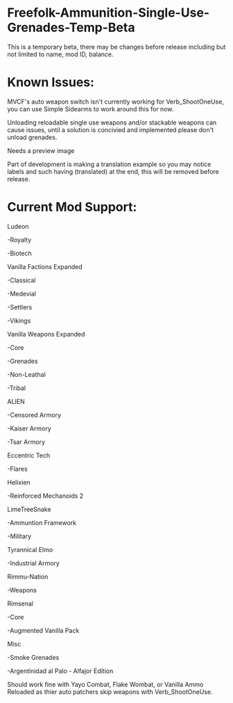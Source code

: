 # Freefolk-Ammunition-Single-Use-Grenades-Temp-Beta

This is a temporary beta, there may be changes before release including but not limited to name, mod ID, balance.

# Known Issues:

MVCF's auto weapon switch isn't currently working for Verb_ShootOneUse, you can use Simple Sidearms to work around this for now.

Unloading reloadable single use weapons and/or stackable weapons can cause issues, until a solution is concivied and implemented please don't unload grenades.

Needs a preview image

Part of development is making a translation example so you may notice labels and such having (translated) at the end, this will be removed before release.

# Current Mod Support:

Ludeon

-Royalty

-Biotech

Vanilla Factions Expanded

-Classical

-Medevial

-Settlers

-Vikings

Vanilla Weapons Expanded

-Core

-Grenades

-Non-Leathal

-Tribal

ALIEN

-Censored Armory

-Kaiser Armory

-Tsar Armory

Eccentric Tech

-Flares

Helixien

-Reinforced Mechanoids 2

LimeTreeSnake

-Ammuntion Framework

-Military

Tyrannical Elmo

-Industrial Armory

Rimmu-Nation

-Weapons

Rimsenal

-Core

-Augmented Vanilla Pack

Misc

-Smoke Grenades

-Argentinidad al Palo - Alfajor Edition

Should work fine with Yayo Combat, Flake Wombat, or Vanilla Ammo Reloaded as thier auto patchers skip weapons with Verb_ShootOneUse.
